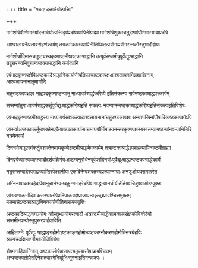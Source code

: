 +++
title = "१०२ दत्तात्रेयोत्पत्तिः"

+++

मार्गशीर्षपौर्णिमास्यांदत्तात्रेयोत्पत्तिःइयंप्रदोषव्यापिनीग्राह्या मार्गशीर्षशुक्लचतुर्दश्यांपौर्णमास्यांवाप्रदोषे

आश्वालायनैःप्रत्यवरोहणंकार्यम् तत्रकर्मकालव्यापिनीतिथिःतत्प्रयोगःप्रयोगरत्नकौस्तुभादौज्ञेयः

मार्गशीर्षादिमासचतुष्ट्यस्यकृष्णाष्टमीष्वष्टकाश्राद्धानि तत्पूर्वसप्तमीषुपूर्वेद्युःश्राद्धानि तदुत्तरनवमिषुचान्वष्टक्यश्राद्धानि कर्तव्यानि

एवंभाद्रकृष्णपक्षेपिअष्टकादिश्राद्धानिकार्याणीपतिपञ्चाष्टकापक्षआश्वलायनभिन्नशाखिनाम् आश्वलायनांनातुमार्गादि

चतुरष्टकापक्षएव भाद्रपदकृष्णाष्टम्यांतु माध्यावर्षश्राद्धंकरिष्ये इतिसंकल्प्य सर्वमष्टकाश्राद्धवत्कार्यम्

सप्तम्यांतुमाध्यावर्षश्राद्धंकर्तुपूर्वेद्युःश्राद्धंकरिष्यइति संकल्पः नवम्यामन्वष्टकाश्राद्धंकरिष्यइतिसंकल्पइतिविशेषः

एवंभाद्रकृष्णाष्टमीश्राद्धस्य माध्यावर्षसंज्ञकत्वादाश्वलायनानांचतुरश्टकापक्षः अन्यशाखिनांपौषादिव्यष्टकापक्षोऽपि

एवंसर्वाअष्टकाःकर्तुमशक्तेनएकैवाष्टकाकार्यासाचमाघपौर्णिमास्यनन्तरकृष्णपक्षस्यसप्तम्यामष्टम्यांनवम्यामितिदिनत्रयेकार्या

दिनत्रयेश्राद्धत्रयंकर्तुमशक्तेनमाघकृष्णेऽष्टमीश्राद्धमेवकार्यम् तत्राष्टकाश्राद्धेऽपराह्नव्यापिन्यष्टमीग्राह्या

दिनद्वयेव्याप्त्यव्याप्त्यादौदर्शवन्निर्णयःअष्टम्यनुरोधेनपूर्वपरदिनयोःपूर्वेद्युःश्राद्धान्वष्टक्यश्राद्धेकार्ये

नतुसप्तम्यादेरपराह्णव्याप्तिरपेक्शनीया एकदिनेप्यशक्तस्यप्रत्याम्नायाः अनडुओयवसमाहरेत

अग्निनावाकक्षंदहेदपिवानूचानेभ्यउदकुम्भमाहरेदपिवाश्राद्धम्त्रानधीयीतेतिक्वचिदुपवासोऽप्युक्तः

एवंश्रवणाकर्मादिपाकसंस्थालोपेप्रतिपाकयज्ञंप्राजापत्यकृच्छ्रप्रायश्चित्तमुक्तम् मलमासेऽष्टकाश्राद्धनिनकार्याणीतिनारायणवृत्तिः

अष्टकादिश्राद्धत्रयप्रयोगः कौस्तुभप्रयोगरत्नादौ अत्राष्टमीश्राद्धेकामकालसंज्ञकौविश्वेदेवौ सप्तमीनवम्योस्तुपुरूरवार्द्रवाविति

आहिताग्नेः पूर्वेद्युः श्राद्धाङ्गहोमोऽष्टकाङ्गहोमोन्वष्टकाग्नौकरणहोमोदिनत्रयेहविः श्रपणंचदक्षिणाग्नौभवतीतिविशेषः

शेषमनाहिताग्निवत् अष्टकालोपेप्राजापत्यमुपवासोवाप्रायश्चित्तम् अन्वष्टक्यलोपेतद्दिनेशतवारमेभिर्द्युभिःसुमनाइतिमन्त्रजपः ।
